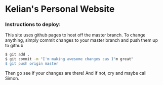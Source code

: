 # Kelian's Personal Website

### Instructions to deploy:
This site uses github pages to host off the master branch. To
change anything, simply commit changes to your master branch
and push them up to github

```sh
$ git add .
$ git commit -m "I'm making awesome changes cus I"m great"
$ git push origin master
```

Then go see if your changes are there! And if not, cry and maybe call Simon.